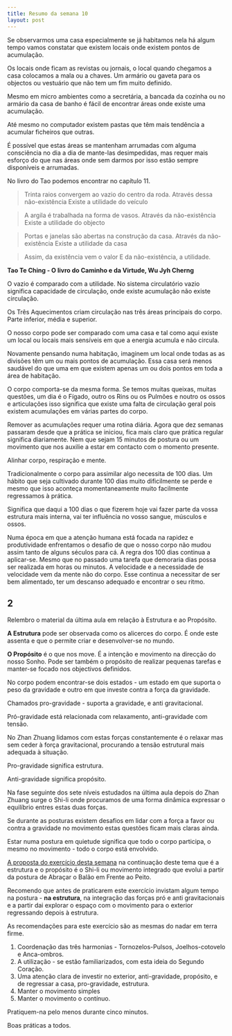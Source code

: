 ```yaml
---
title: Resumo da semana 10
layout: post
---
```

Se observarmos uma casa especialmente se já habitamos nela há algum tempo vamos constatar que existem locais onde existem pontos de acumulação. 

Os locais onde ficam as revistas ou jornais, o local quando chegamos a casa colocamos a mala ou a chaves. Um armário ou gaveta para os objectos ou vestuário que não tem um fim muito definido. 

Mesmo em micro ambientes como a secretária, a bancada da cozinha ou no armário da casa de banho é fácil de encontrar áreas onde existe uma acumulação.

Até mesmo no computador existem pastas que têm mais tendência a acumular ficheiros que outras. 

É possível que estas áreas se mantenham arrumadas com alguma consciência no dia a dia de mante-las desimpedidas, mas requer mais esforço do que nas áreas onde sem darmos por isso estão sempre disponíveis e arrumadas. 

No livro do Tao podemos encontrar no capítulo 11.

>Trinta raios convergem ao vazio do centro da roda. 
Através dessa não-existência
Existe a utilidade do veículo

>A argila é trabalhada na forma de vasos. 
Através da não-existência
Existe a utilidade do objecto

>Portas e janelas são abertas na construção da casa. 
Através da não-existência
Existe a utilidade da casa

>Assim, da existência vem o valor 
E da não-existência, a utilidade. 

**Tao Te Ching - O livro do Caminho e da Virtude, Wu Jyh Cherng** 

O vazio é comparado com a utilidade. No sistema circulatório vazio significa capacidade de circulação, onde existe acumulação não existe circulação. 

Os Três Aquecimentos criam circulação nas três áreas principais do corpo. Parte inferior, média e superior. 

O nosso corpo pode ser comparado com uma casa e tal como aqui existe um local ou locais mais sensíveis em que a energia acumula e não circula. 

Novamente pensando numa habitação, imaginem um local onde todas as as divisões têm um ou mais pontos de acumulação. Essa casa será menos saudável do que uma em que existem apenas um ou dois pontos em toda a área de habitação.

O corpo comporta-se da mesma forma. Se temos muitas queixas, muitas questões, um dia é o Fígado, outro os Rins ou os Pulmões e noutro os ossos e articulações isso significa que existe uma falta de circulação geral pois existem acumulações em várias partes do corpo. 

Remover as acumulações requer uma rotina diária. Agora que dez semanas passaram desde que a prática se iniciou, fica mais claro que prática regular significa diariamente. Nem que sejam 15 minutos de postura ou um movimento que nos auxilie a estar em contacto com o momento presente. 

Alinhar corpo, respiração e mente. 

Tradicionalmente o corpo para assimilar algo necessita de 100 dias. Um hábito que seja cultivado durante 100 dias muito dificilmente se perde e mesmo que isso aconteça momentaneamente muito facilmente regressamos à prática.

Significa que daqui a 100 dias o que fizerem hoje vai fazer parte da vossa estrutura mais interna, vai ter influência no vosso sangue, músculos e ossos. 

Numa época em que a atenção humana está focada na rapidez e produtividade enfrentamos o desafio de que o nosso corpo não mudou assim tanto de alguns séculos para cá. A regra dos 100 dias continua a aplicar-se. Mesmo que no passado uma tarefa que demoraria dias possa ser realizada em horas ou minutos. A velocidade e a necessidade de velocidade vem da mente não do corpo. Esse continua a necessitar de ser bem alimentado, ter um descanso adequado e encontrar o seu ritmo. 

## 2

Relembro o material da última aula em relação à Estrutura e ao Propósito.

**A Estrutura** pode ser observada como os alicerces do corpo. É onde este assenta e que o permite criar e desenvolver-se no mundo. 

**O Propósito** é o que nos move. É a intenção e movimento na direcção do nosso Sonho. Pode ser também o propósito de realizar pequenas tarefas e manter-se focado nos objectivos definidos. 

No corpo podem encontrar-se dois estados - um estado em que suporta o peso da gravidade e outro em que investe contra a força da gravidade. 

Chamados pro-gravidade - suporta a gravidade, e anti gravitacional.

Pró-gravidade está relacionada com relaxamento, anti-gravidade com tensão.  

No Zhan Zhuang lidamos com estas forças constantemente é o relaxar mas sem ceder à força gravitacional, procurando a tensão estrutural mais adequada à situação. 

Pro-gravidade significa estrutura.

Anti-gravidade significa propósito.

Na fase seguinte dos sete níveis estudados na última aula depois do Zhan Zhuang surge o Shi-li onde procuramos de uma forma dinâmica expressar o equilíbrio entres estas duas forças. 

Se durante as posturas existem desafios em lidar com a força a favor ou contra a gravidade no movimento estas questões ficam mais claras ainda. 

Estar numa postura em quietude significa que todo o corpo participa, o mesmo no movimento - todo o corpo está envolvido.

[A proposta do exercício desta semana](https://s3-eu-west-1.amazonaws.com/ck-language/shili-metal.mp4) na continuação deste tema que é a estrutura e o propósito é o Shi-li ou movimento integrado que evolui a partir da postura de Abraçar o Balão em Frente ao Peito. 

Recomendo que antes de praticarem este exercício invistam algum tempo na postura - **na estrutura**, na integração das forças pró e anti gravitacionais e a partir dai explorar o espaço com o movimento para o exterior regressando depois à estrutura. 

As recomendações para este exercício são as mesmas do nadar em terra firme. 

1. Coordenação das três harmonias - Tornozelos-Pulsos, Joelhos-cotovelo e Anca-ombros. 
2. A utilização - se estão familiarizados, com esta ideia do Segundo Coração. 
3. Uma atenção clara de investir no exterior, anti-gravidade, propósito, e de regressar a casa, pro-gravidade, estrutura. 
4. Manter o movimento simples
5. Manter o movimento o contínuo. 

Pratiquem-na pelo menos durante cinco minutos.

Boas práticas a todos.   